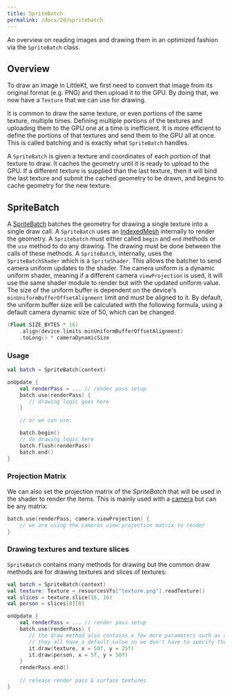 ```yaml
---
title: SpriteBatch
permalink: /docs/2d/spritebatch
---
```


An overview on reading images and drawing them in an optimized fashion via the `SpriteBatch` class.

## Overview

To draw an image in LittleKt, we first need to convert that image from its original format (e.g. PNG) and then upload it to the GPU. By doing that, we now have a `Texture` that we can use for drawing.

It is common to draw the same texture, or even portions of the same texture, multiple times. Defining multiple portions of the textures and uploading them to the GPU one at a time is inefficient. It is more efficient to define the portions of that textures and send them to the GPU all at once. This is called batching and is exactly what `SpriteBatch` handles.

A `SpriteBatch` is given a texture and coordinates of each portion of that texture to draw. It caches the geometry until it is ready to upload to the GPU. If a different texture is supplied than the last texture, then it will bind the last texture and submit the cached geometry to be drawn, and begins to cache geometry for the new texture.

## SpriteBatch

A [SpriteBatch](https://github.com/littlektframework/littlekt/blob/master/core/src/commonMain/kotlin/com/littlekt/graphics/g2d/SpriteBatch.kt) batches the geometry for drawing a single texture into a single draw call. A `SpriteBatch` uses an [IndexedMesh](https://github.com/littlektframework/littlekt/blob/master/core/src/commonMain/kotlin/com/littlekt/graphics/IndexedMesh.kt) internally to render the geometry. A `Spritebatch` must either called `begin` and `end` methods or the `use` method to do any drawing. The drawing must be done between the calls of these methods. A `SpriteBatch`, internally, uses the `SpriteBatchShader` which is a `SpriteShader`. This allows the batcher to send camera uniform updates to the shader. The camera uniform is a dynamic uniform shader, meaning if a different camera `viewProjection` is used, it will use the same shader module to render but with the updated uniform value. The size of the uniform buffer is dependent on the device's `minUniformBufferOffsetAlignment` limit and must be aligned to it. By default, the uniform buffer size will be calculated with the following formula, using a default camera dynamic size of 50, which can be changed.

```kotlin
(Float.SIZE_BYTES * 16)
    .align(device.limits.minUniformBufferOffsetAlignment)
    .toLong() * cameraDynamicSize
```

### Usage

```kotlin
val batch = SpriteBatch(context)

onUpdate {
    val renderPass = ... // render pass setup
    batch.use(renderPass) {
       // drawing logic goes here
    }

    // or we can use:

    batch.begin()
    // do drawing logic here
    batch.flush(renderPass)
    batch.end()
}
```

### Projection Matrix

We can also set the projection matrix of the _SpriteBatch_ that will be used in the shader to render the items. This is mainly used with a [camera](/docs/2d/cameras-and-viewports) but can be any matrix:

```kotlin
batch.use(renderPass, camera.viewProjection) {
    // we are using the cameras view projection matrix to render
}

```

### Drawing textures and texture slices

`SpriteBatch` contains many methods for drawing but the common draw methods are for drawing textures and slices of textures:

```kotlin
val batch = SpriteBatch(context)
val texture: Texture = resourcesVfs["texture.png"].readTexture()
val slices = texture.slice(16, 16)
val person = slices[0][0]

onUpdate {
    val renderPass = ... // render pass setup
    batch.use(renderPass) {
       // the draw method also contains a few more parameters such as origin, scale, rotation, colors, and flipping.
       // they all have a default value so we don't have to specify them.
       it.draw(texture, x = 50f, y = 25f)
       it.draw(person, x = 5f, y = 50f)
    }
    renderPass.end()
    
    // release render pass & surface textures
}
```
